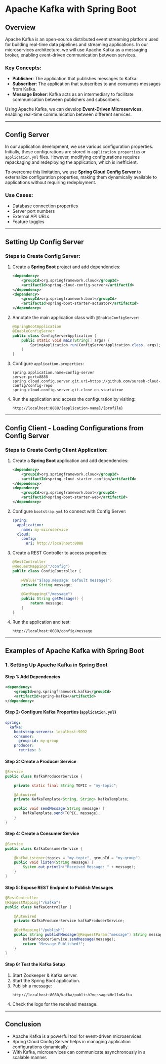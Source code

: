 # Apache Kafka with Spring Boot

## Overview
Apache Kafka is an open-source distributed event streaming platform used for building real-time data pipelines and streaming applications. In our microservices architecture, we will use Apache Kafka as a messaging broker, enabling event-driven communication between services.

### Key Concepts:
- **Publisher**: The application that publishes messages to Kafka.
- **Subscriber**: The application that subscribes to and consumes messages from Kafka.
- **Message Broker**: Kafka acts as an intermediary to facilitate communication between publishers and subscribers.

Using Apache Kafka, we can develop **Event-Driven Microservices**, enabling real-time communication between different services.

---

## Config Server
In our application development, we use various configuration properties. Initially, these configurations are stored in `application.properties` or `application.yml` files. However, modifying configurations requires repackaging and redeploying the application, which is inefficient.

To overcome this limitation, we use **Spring Cloud Config Server** to externalize configuration properties, making them dynamically available to applications without requiring redeployment.

### Use Cases:
- Database connection properties
- Server port numbers
- External API URLs
- Feature toggles

---

## Setting Up Config Server
### Steps to Create Config Server:
1. Create a **Spring Boot** project and add dependencies:
   ```xml
   <dependency>
       <groupId>org.springframework.cloud</groupId>
       <artifactId>spring-cloud-config-server</artifactId>
   </dependency>
   <dependency>
       <groupId>org.springframework.boot</groupId>
       <artifactId>spring-boot-starter-actuator</artifactId>
   </dependency>
   ```
2. Annotate the main application class with `@EnableConfigServer`:
   ```java
   @SpringBootApplication
   @EnableConfigServer
   public class ConfigServerApplication {
       public static void main(String[] args) {
           SpringApplication.run(ConfigServerApplication.class, args);
       }
   }
   ```
3. Configure `application.properties`:
   ```properties
   spring.application.name=config-server
   server.port=8888
   spring.cloud.config.server.git.uri=https://github.com/suresh-cloud-config/config-repo
   spring.cloud.config.server.git.clone-on-start=true
   ```
4. Run the application and access the configuration by visiting:
   ```
   http://localhost:8888/{application-name}/{profile}
   ```

---

## Config Client - Loading Configurations from Config Server
### Steps to Create Config Client Application:
1. Create a **Spring Boot** application and add dependencies:
   ```xml
   <dependency>
       <groupId>org.springframework.cloud</groupId>
       <artifactId>spring-cloud-starter-config</artifactId>
   </dependency>
   <dependency>
       <groupId>org.springframework.boot</groupId>
       <artifactId>spring-boot-starter-web</artifactId>
   </dependency>
   ```
2. Configure `bootstrap.yml` to connect with Config Server:
   ```yaml
   spring:
     application:
       name: my-microservice
     cloud:
       config:
         uri: http://localhost:8888
   ```
3. Create a REST Controller to access properties:
   ```java
   @RestController
   @RequestMapping("/config")
   public class ConfigController {
       
       @Value("${app.message: Default message}")
       private String message;
       
       @GetMapping("/message")
       public String getMessage() {
           return message;
       }
   }
   ```
4. Run the application and test:
   ```
   http://localhost:8080/config/message
   ```

---

## Examples of Apache Kafka with Spring Boot
### 1. Setting Up Apache Kafka in Spring Boot
#### Step 1: Add Dependencies
```xml
<dependency>
    <groupId>org.springframework.kafka</groupId>
    <artifactId>spring-kafka</artifactId>
</dependency>
```

#### Step 2: Configure Kafka Properties (`application.yml`)
```yaml
spring:
  kafka:
    bootstrap-servers: localhost:9092
    consumer:
      group-id: my-group
    producer:
      retries: 3
```

#### Step 3: Create a Producer Service
```java
@Service
public class KafkaProducerService {
    
    private static final String TOPIC = "my-topic";
    
    @Autowired
    private KafkaTemplate<String, String> kafkaTemplate;
    
    public void sendMessage(String message) {
        kafkaTemplate.send(TOPIC, message);
    }
}
```

#### Step 4: Create a Consumer Service
```java
@Service
public class KafkaConsumerService {
    
    @KafkaListener(topics = "my-topic", groupId = "my-group")
    public void listen(String message) {
        System.out.println("Received Message: " + message);
    }
}
```

#### Step 5: Expose REST Endpoint to Publish Messages
```java
@RestController
@RequestMapping("/kafka")
public class KafkaController {
    
    @Autowired
    private KafkaProducerService kafkaProducerService;
    
    @GetMapping("/publish")
    public String publishMessage(@RequestParam("message") String message) {
        kafkaProducerService.sendMessage(message);
        return "Message Published!";
    }
}
```

#### Step 6: Test the Kafka Setup
1. Start Zookeeper & Kafka server.
2. Start the Spring Boot application.
3. Publish a message:
   ```
   http://localhost:8080/kafka/publish?message=HelloKafka
   ```
4. Check the logs for the received message.

---

## Conclusion
- Apache Kafka is a powerful tool for event-driven microservices.
- Spring Cloud Config Server helps in managing application configurations dynamically.
- With Kafka, microservices can communicate asynchronously in a scalable manner.

